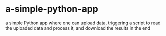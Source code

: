# a-simple-python-app
a simple Python app where one can upload data, triggering a script to read the uploaded data and process it, and download the results in the end

